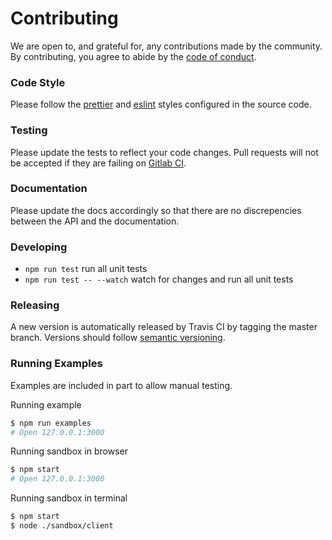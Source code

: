 # Contributing

We are open to, and grateful for, any contributions made by the community. By contributing, you agree to abide by the [code of conduct](./CODE_OF_CONDUCT.md).

### Code Style

Please follow the [prettier](https://github.com/prettier/prettier) and [eslint](https://eslint.org/) styles configured in the source code.

### Testing

Please update the tests to reflect your code changes. Pull requests will not be accepted if they are failing on [Gitlab CI](https://gitlab.com/berkeleybross/hippity/pipelines).

### Documentation

Please update the docs accordingly so that there are no discrepencies between the API and the documentation.

### Developing

- `npm run test` run all unit tests
- `npm run test -- --watch` watch for changes and run all unit tests

### Releasing

A new version is automatically released by Travis CI by tagging the master branch. Versions should follow [semantic versioning](http://semver.org/).

### Running Examples

Examples are included in part to allow manual testing.

Running example

```bash
$ npm run examples
# Open 127.0.0.1:3000
```

Running sandbox in browser

```bash
$ npm start
# Open 127.0.0.1:3000
```

Running sandbox in terminal

```bash
$ npm start
$ node ./sandbox/client
```
